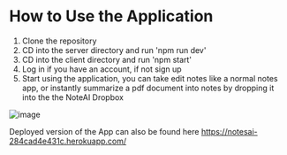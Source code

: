 # How to Use the Application

1. Clone the repository
2. CD into the server directory and run 'npm run dev'
3. CD into the client directory and run 'npm start'
4. Log in if you have an account, if not sign up
5. Start using the application, you can take edit notes like a normal notes app, or instantly summarize a pdf document into notes by dropping it into the the NoteAI Dropbox

   
![image](https://github.com/MeharSinghShienh/NoteAI/assets/45316466/09775494-98bc-4743-933e-21642c32675d)


Deployed version of the App can also be found here https://notesai-284cad4e431c.herokuapp.com/
